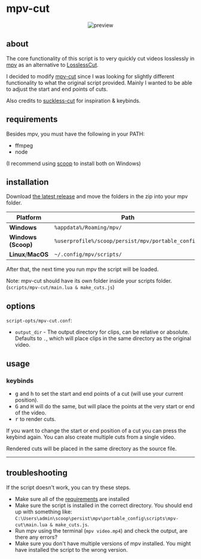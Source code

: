 # mpv-cut

<p align="center">
  <img alt="preview" src="./assets/demo.gif">
</p>

## about

The core functionality of this script is to very quickly cut videos losslessly in [mpv](https://mpv.io/installation/) as an alternative to [LosslessCut](https://github.com/mifi/lossless-cut).

I decided to modify [mpv-cut](https://github.com/familyfriendlymikey/mpv-cut) since I was looking for slightly different functionality to what the original script provided. Mainly I wanted to be able to adjust the start and end points of cuts.

Also credits to [suckless-cut](https://github.com/couleur-tweak-tips/suckless-cut) for inspiration & keybinds.

## requirements

Besides mpv, you must have the following in your PATH:

- ffmpeg
- node

(I recommend using [scoop](https://scoop.sh) to install both on Windows)

## installation

Download [the latest release](https://github.com/f0e/mpv-cut/releases/latest) and move the folders in the zip into your mpv folder.

| Platform            | Path                                               |
| ------------------- | -------------------------------------------------- |
| **Windows**         | `%appdata%/Roaming/mpv/`                           |
| **Windows (Scoop)** | `%userprofile%/scoop/persist/mpv/portable_config/` |
| **Linux**/**MacOS** | `~/.config/mpv/scripts/`                           |

After that, the next time you run mpv the script will be loaded.

Note: mpv-cut should have its own folder inside your scripts folder. (`scripts/mpv-cut/main.lua & make_cuts.js`)

## options

`script-opts/mpv-cut.conf`:

- `output_dir` - The output directory for clips, can be relative or absolute. Defaults to `.`, which will place clips in the same directory as the original video.

## usage

### keybinds

- <kbd>g</kbd> and <kbd>h</kbd> to set the start and end points of a cut (will use your current position).
- <kbd>G</kbd> and <kbd>H</kbd> will do the same, but will place the points at the very start or end of the video.
- <kbd>r</kbd> to render cuts.

If you want to change the start or end position of a cut you can press the keybind again. You can also create multiple cuts from a single video.

Rendered cuts will be placed in the same directory as the source file.

---

## troubleshooting

If the script doesn't work, you can try these steps.

- Make sure all of the [requirements](#requirements) are installed
- Make sure the script is installed in the correct directory. You should end up with something like: `C:\Users\admin\scoop\persist\mpv\portable_config\scripts\mpv-cut\main.lua & make_cuts.js`.
- Run mpv using the terminal (`mpv video.mp4`) and check the output, are there any errors?
- Make sure you don't have multiple versions of mpv installed. You might have installed the script to the wrong version.
